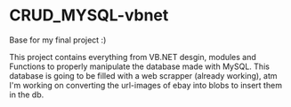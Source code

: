 # CRUD_MYSQL-vbnet
Base for my final project :)

This project contains everything from VB.NET desgin, modules and Functions to properly manipulate the database made with MySQL. This database is going to be filled with a web scrapper (already working), atm I'm working on converting the url-images of ebay into blobs to insert them in the db.
